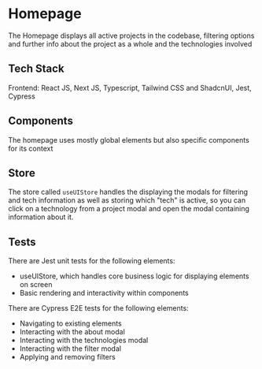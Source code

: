 # Homepage

The Homepage displays all active projects in the codebase, filtering options and further info about the project as a whole and the technologies involved

## Tech Stack

Frontend: React JS, Next JS, Typescript, Tailwind CSS and ShadcnUI, Jest, Cypress

## Components

The homepage uses mostly global elements but also specific components for its context

## Store

The store called `useUIStore` handles the displaying the modals for filtering and tech information as well as storing which "tech" is active, so you can click on a technology from a project modal and open the modal containing information about it.

## Tests

There are Jest unit tests for the following elements:

- useUIStore, which handles core business logic for displaying elements on screen
- Basic rendering and interactivity within components

There are Cypress E2E tests for the following elements:

- Navigating to existing elements
- Interacting with the about modal
- Interacting with the technologies modal
- Interacting with the filter modal
- Applying and removing filters
